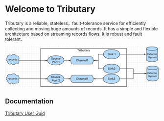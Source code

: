 # Welcome to Tributary

Tributary is a reliable, stateless，fault-tolerance service for efficiently collecting and moving huge amounts of records.
It has a simple and flexible architecture based on streaming records flows. It is robust and fault tolerant.

![image](doc/picture/tributary.png)

## Documentation

[Tributary User Guid](doc/user_guide.md)